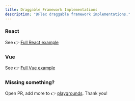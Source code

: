```yaml
---
title: Draggable Framework Implementations
description: "DFlex draggable framework implementations."
---
```


### React

See 👉 [Full React example](https://github.com/jalal246/dflex/tree/master/packages/draggable/playgrounds/dflex-react-draggable)

### Vue

See 👉 [Full Vue example](https://github.com/jalal246/dflex/tree/master/packages/draggable/playgrounds/dflex-vue-draggable)

### Missing something?

Open PR, add more to 👉
[playgrounds](https://github.com/jalal246/dflex/tree/master/packages/draggable/playgrounds).
Thank you!
